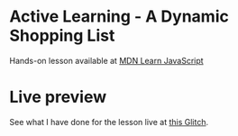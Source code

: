 # Active Learning - A Dynamic Shopping List

Hands-on lesson available at [MDN Learn JavaScript](https://developer.mozilla.org/en-US/docs/Learn/JavaScript/Client-side_web_APIs/Manipulating_documents#active_learning_a_dynamic_shopping_list)

# Live preview

See what I have done for the lesson live at [this Glitch]().
